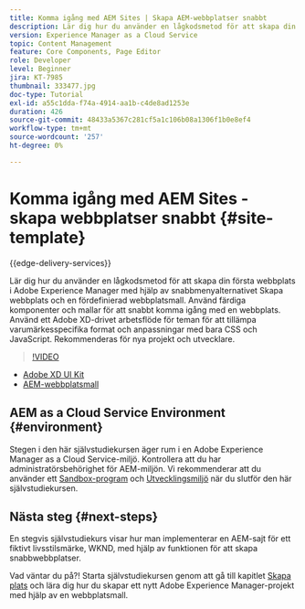 ```yaml
---
title: Komma igång med AEM Sites | Skapa AEM-webbplatser snabbt
description: Lär dig hur du använder en lågkodsmetod för att skapa din första webbplats i Adobe Experience Manager med hjälp av snabbmenyalternativet Skapa webbplats och en fördefinierad webbplatsmall. Använd färdiga komponenter och mallar för att snabbt komma igång med en webbplats. Använd ett Adobe XD-drivet arbetsflöde för teman för att tillämpa varumärkesspecifika format och anpassningar med bara CSS och JavaScript. Rekommenderas för nya projekt och utvecklare.
version: Experience Manager as a Cloud Service
topic: Content Management
feature: Core Components, Page Editor
role: Developer
level: Beginner
jira: KT-7985
thumbnail: 333477.jpg
doc-type: Tutorial
exl-id: a55c1dda-f74a-4914-aa1b-c4de8ad1253e
duration: 426
source-git-commit: 48433a5367c281cf5a1c106b08a1306f1b0e8ef4
workflow-type: tm+mt
source-wordcount: '257'
ht-degree: 0%

---
```


# Komma igång med AEM Sites - skapa webbplatser snabbt {#site-template}

{{edge-delivery-services}}

Lär dig hur du använder en lågkodsmetod för att skapa din första webbplats i Adobe Experience Manager med hjälp av snabbmenyalternativet Skapa webbplats och en fördefinierad webbplatsmall. Använd färdiga komponenter och mallar för att snabbt komma igång med en webbplats. Använd ett Adobe XD-drivet arbetsflöde för teman för att tillämpa varumärkesspecifika format och anpassningar med bara CSS och JavaScript. Rekommenderas för nya projekt och utvecklare.

>[!VIDEO](https://video.tv.adobe.com/v/333477?quality=12&learn=on)

* [Adobe XD UI Kit](https://github.com/adobe/aem-site-template-basic/blob/main/files/wireframe.xd)
* [AEM-webbplatsmall](https://github.com/adobe/aem-site-template-basic)

## AEM as a Cloud Service Environment {#environment}

Stegen i den här självstudiekursen äger rum i en Adobe Experience Manager as a Cloud Service-miljö. Kontrollera att du har administratörsbehörighet för AEM-miljön. Vi rekommenderar att du använder ett [Sandbox-program](https://experienceleague.adobe.com/docs/experience-manager-cloud-service/onboarding/getting-access/sandbox-programs/introduction-sandbox-programs.html?lang=sv-SE) och [Utvecklingsmiljö](https://experienceleague.adobe.com/docs/experience-manager-cloud-service/implementing/using-cloud-manager/manage-environments.html?lang=sv-SE) när du slutför den här självstudiekursen.

## Nästa steg {#next-steps}

En stegvis självstudiekurs visar hur man implementerar en AEM-sajt för ett fiktivt livsstilsmärke, WKND, med hjälp av funktionen för att skapa snabbwebbplatser.

Vad väntar du på?! Starta självstudiekursen genom att gå till kapitlet [Skapa plats](create-site.md) och lära dig hur du skapar ett nytt Adobe Experience Manager-projekt med hjälp av en webbplatsmall.
